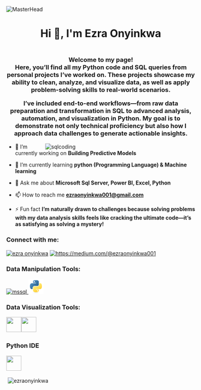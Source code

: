 ![MasterHead](https://t3.ftcdn.net/jpg/07/11/26/60/360_F_711266053_vk4mgNhKyUXqFgxEuQ8xOQkKQ03fg7Vj.jpg)
<h1 align="center">Hi 👋, I'm Ezra Onyinkwa</h1>
<h3 align="center"><br>Welcome to my page!</br>
Here, you’ll find all my Python code and SQL queries from personal projects I’ve worked on. These projects showcase my ability to clean, analyze, and visualize data, as well as apply problem-solving skills to real-world scenarios.

I’ve included end-to-end workflows—from raw data preparation and transformation in SQL to advanced analysis, automation, and visualization in Python. My goal is to demonstrate not only technical proficiency but also how I approach data challenges to generate actionable insights.</h3>

<img align="right" alt="sqlcoding" width="400" src="https://i.giphy.com/media/v1.Y2lkPTc5MGI3NjExa3lydGhsd2U1OHNoaXczb2t2MTRhcGdueGJsZXp2NHF3YTM5dmtiZyZlcD12MV9pbnRlcm5hbF9naWZfYnlfaWQmY3Q9Zw/qgQUggAC3Pfv687qPC/giphy.gif">

- 🔭 I’m currently working on **Building Predictive Models**

- 🌱 I’m currently learning **python (Programming Language) & Machine learning**

- 💬 Ask me about **Microsoft Sql Server, Power BI, Excel, Python**

- 📫 How to reach me **ezraonyinkwa001@gmail.com**

- ⚡ Fun fact **I’m naturally drawn to challenges because solving problems with my data analysis skills feels like cracking the ultimate code—it’s as satisfying as solving a mystery!**

<h3 align="left">Connect with me:</h3>
<p align="left">
<a href="https://linkedin.com/in/ezra-onyinkwa-154bb3229" target="blank"><img align="center" src="https://raw.githubusercontent.com/rahuldkjain/github-profile-readme-generator/master/src/images/icons/Social/linked-in-alt.svg" alt="ezra onyinkwa" height="30" width="40" /></a>
<a href="https://medium.com/@ezraonyinkwa001" target="blank"><img align="center" src="https://raw.githubusercontent.com/rahuldkjain/github-profile-readme-generator/master/src/images/icons/Social/medium.svg" alt="https://medium.com/@ezraonyinkwa001" height="30" width="40" /></a>
</p>

<h3 align="left">Data Manipulation Tools:</h3>
<p align="left"> <a href="https://www.microsoft.com/en-us/sql-server" target="_blank" rel="noreferrer"><img src="https://www.svgrepo.com/show/303229/microsoft-sql-server-logo.svg" alt="mssql" width="40" height="40"/> </a> <a href="https://www.python.org" target="_blank" rel="noreferrer"><img src="https://raw.githubusercontent.com/devicons/devicon/master/icons/python/python-original.svg" alt="python" width="40" height="40"/> </a> </p>

<h3 align="left">Data Visualization Tools:</h3>
<img src ="https://img.icons8.com/?size=48&id=Ny0t2MYrJ70p&format=png" width="40" height="40"><img src ="https://encrypted-tbn0.gstatic.com/images?q=tbn:ANd9GcTroU91FLk1e5CTmveZCstER9A-qLpJGNtZvA&s" width="40" height="40">

<h3 align="left">Python IDE</h3>
<img src="https://seeklogo.com/images/J/jupyter-logo-A91705F539-seeklogo.com.png" width="40"height="40">
 
<p>&nbsp;<img align="center" src="https://github-readme-stats.vercel.app/api?username=ezraonyinkwa&show_icons=true&locale=en" alt="ezraonyinkwa" /></p>


